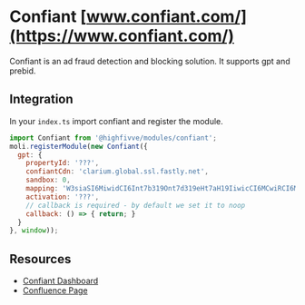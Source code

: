 # Confiant [www.confiant.com/](https://www.confiant.com/)

Confiant is an ad fraud detection and blocking solution. It supports gpt and prebid.

## Integration

In your `index.ts` import confiant and register the module.

```js
import Confiant from '@highfivve/modules/confiant';
moli.registerModule(new Confiant({
  gpt: {
    propertyId: '???',
    confiantCdn: 'clarium.global.ssl.fastly.net',
    sandbox: 0,
    mapping: 'W3siaSI6MiwidCI6Int7b319Ont7d319eHt7aH19IiwicCI6MCwiRCI6MSwiciI6W119LHsiaSI6NiwidCI6Int7Y299fTp7e3d9fXh7e2h9fSIsInAiOjUwLCJEIjowLCJyIjpbeyJ0IjoiZXgiLCJzIjpudWxsLCJ2IjoiY28ifV19XQ==',
    activation: '???',
    // callback is required - by default we set it to noop
    callback: () => { return; }
  }
}, window));
```

## Resources

- [Confiant Dashboard](https://app.confiant.com/)
- [Confluence Page](https://confluence.gutefrage.net/display/DEV/Confiant)
